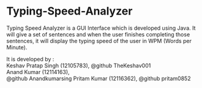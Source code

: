 # Typing-Speed-Analyzer
Typing Speed Analyzer is a GUI Interface which is developed using Java. It will give a set of sentences and when the user finishes completing those sentences, it will display the typing speed of the user in WPM (Words per Minute).

It is developed by :<br>
Keshav Pratap Singh (12105783), @github TheKeshav001<br>
Anand Kumar (12114163),<br> @github Anandkumarsing
Pritam Kumar (12116362), @github pritam0852<br>
